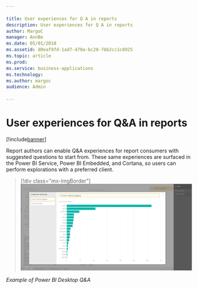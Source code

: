 ```yaml
---

title: User experiences for Q A in reports
description: User experiences for Q A in reports
author: MargoC
manager: AnnBe
ms.date: 05/01/2018
ms.assetid: d0eaf9fd-1ad7-470a-bc20-7bb2cc1c8925
ms.topic: article
ms.prod: 
ms.service: business-applications
ms.technology: 
ms.author: margoc
audience: Admin

---
```

#  User experiences for Q&A in reports




[!include[banner](../../../includes/banner.md)]

Report authors can enable Q&A experiences for report consumers with suggested
questions to start from. These same experiences are surfaced in the Power BI
Service, Power BI Embedded, and Cortana, so users can perform explorations with
a preferred client.

> [!div class="mx-imgBorder"] 
> ![A screenshot of the Power BI Desktop Q&A](media/user-experiences-q-in-reports-1.jpg "A screenshot of the Power BI Desktop Q&A")
<!-- Picture 2 -->


*Example of Power BI Desktop Q&A*




